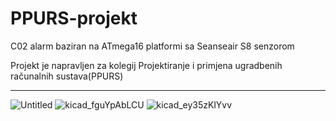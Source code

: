 # PPURS-projekt
C02 alarm baziran na ATmega16 platformi sa Seanseair S8 senzorom

Projekt je napravljen za kolegij Projektiranje i primjena ugradbenih računalnih sustava(PPURS)

__________________________________________________________________________________________________________________________________________________________________________


![Untitled](https://github.com/jadranm/PPURS-projekt/assets/44920813/cef00b80-0573-483f-b9de-f7e19f52cfe4)
![kicad_fguYpAbLCU](https://github.com/jadranm/PPURS-projekt/assets/44920813/1b31cbd1-b3c9-4bc9-bea5-30eb9f37ce31)
![kicad_ey35zKlYvv](https://github.com/jadranm/PPURS-projekt/assets/44920813/cd66b3cc-a4cb-4c0a-ac03-28942f5d14a6)

